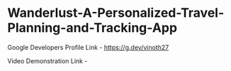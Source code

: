 # Wanderlust-A-Personalized-Travel-Planning-and-Tracking-App

Google Developers Profile Link - https://g.dev/vinoth27

Video Demonstration Link - 
